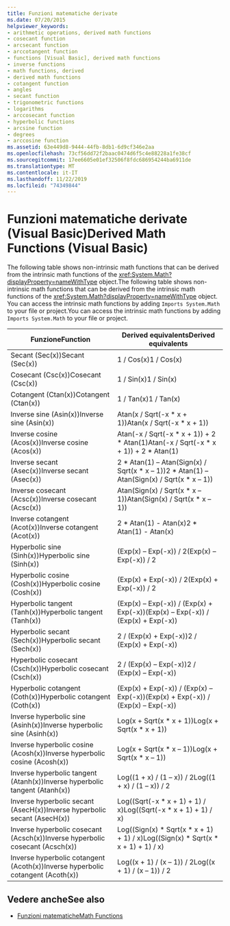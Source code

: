 ```yaml
---
title: Funzioni matematiche derivate
ms.date: 07/20/2015
helpviewer_keywords:
- arithmetic operations, derived math functions
- cosecant function
- arcsecant function
- arccotangent function
- functions [Visual Basic], derived math functions
- inverse functions
- math functions, derived
- derived math functions
- cotangent function
- angles
- secant function
- trigonometric functions
- logarithms
- arccosecant function
- hyperbolic functions
- arcsine function
- degrees
- arccosine function
ms.assetid: 63e449d8-9444-44fb-8db1-6d9cf346e2aa
ms.openlocfilehash: 73cf56dd72f2baac0474d6f5c4e88228a1fe38cf
ms.sourcegitcommit: 17ee6605e01ef32506f8fdc686954244ba6911de
ms.translationtype: MT
ms.contentlocale: it-IT
ms.lasthandoff: 11/22/2019
ms.locfileid: "74349844"
---
```

# <a name="derived-math-functions-visual-basic"></a><span data-ttu-id="444ea-102">Funzioni matematiche derivate (Visual Basic)</span><span class="sxs-lookup"><span data-stu-id="444ea-102">Derived Math Functions (Visual Basic)</span></span>
<span data-ttu-id="444ea-103">The following table shows non-intrinsic math functions that can be derived from the intrinsic math functions of the <xref:System.Math?displayProperty=nameWithType> object.</span><span class="sxs-lookup"><span data-stu-id="444ea-103">The following table shows non-intrinsic math functions that can be derived from the intrinsic math functions of the <xref:System.Math?displayProperty=nameWithType> object.</span></span> <span data-ttu-id="444ea-104">You can access the intrinsic math functions by adding `Imports System.Math` to your file or project.</span><span class="sxs-lookup"><span data-stu-id="444ea-104">You can access the intrinsic math functions by adding `Imports System.Math` to your file or project.</span></span>  
  
|<span data-ttu-id="444ea-105">Funzione</span><span class="sxs-lookup"><span data-stu-id="444ea-105">Function</span></span>|<span data-ttu-id="444ea-106">Derived equivalents</span><span class="sxs-lookup"><span data-stu-id="444ea-106">Derived equivalents</span></span>|  
|--------------|-------------------------|  
|<span data-ttu-id="444ea-107">Secant (Sec(x))</span><span class="sxs-lookup"><span data-stu-id="444ea-107">Secant (Sec(x))</span></span>|<span data-ttu-id="444ea-108">1 / Cos(x)</span><span class="sxs-lookup"><span data-stu-id="444ea-108">1 / Cos(x)</span></span>|  
|<span data-ttu-id="444ea-109">Cosecant (Csc(x))</span><span class="sxs-lookup"><span data-stu-id="444ea-109">Cosecant (Csc(x))</span></span>|<span data-ttu-id="444ea-110">1 / Sin(x)</span><span class="sxs-lookup"><span data-stu-id="444ea-110">1 / Sin(x)</span></span>|  
|<span data-ttu-id="444ea-111">Cotangent (Ctan(x))</span><span class="sxs-lookup"><span data-stu-id="444ea-111">Cotangent (Ctan(x))</span></span>|<span data-ttu-id="444ea-112">1 / Tan(x)</span><span class="sxs-lookup"><span data-stu-id="444ea-112">1 / Tan(x)</span></span>|  
|<span data-ttu-id="444ea-113">Inverse sine (Asin(x))</span><span class="sxs-lookup"><span data-stu-id="444ea-113">Inverse sine (Asin(x))</span></span>|<span data-ttu-id="444ea-114">Atan(x / Sqrt(-x \* x + 1))</span><span class="sxs-lookup"><span data-stu-id="444ea-114">Atan(x / Sqrt(-x \* x + 1))</span></span>|  
|<span data-ttu-id="444ea-115">Inverse cosine (Acos(x))</span><span class="sxs-lookup"><span data-stu-id="444ea-115">Inverse cosine (Acos(x))</span></span>|<span data-ttu-id="444ea-116">Atan(-x / Sqrt(-x \* x + 1)) + 2 \* Atan(1)</span><span class="sxs-lookup"><span data-stu-id="444ea-116">Atan(-x / Sqrt(-x \* x + 1)) + 2 \* Atan(1)</span></span>|  
|<span data-ttu-id="444ea-117">Inverse secant (Asec(x))</span><span class="sxs-lookup"><span data-stu-id="444ea-117">Inverse secant (Asec(x))</span></span>|<span data-ttu-id="444ea-118">2 \* Atan(1) – Atan(Sign(x) / Sqrt(x \* x – 1))</span><span class="sxs-lookup"><span data-stu-id="444ea-118">2 \* Atan(1) – Atan(Sign(x) / Sqrt(x \* x – 1))</span></span>|  
|<span data-ttu-id="444ea-119">Inverse cosecant (Acsc(x))</span><span class="sxs-lookup"><span data-stu-id="444ea-119">Inverse cosecant (Acsc(x))</span></span>|<span data-ttu-id="444ea-120">Atan(Sign(x) / Sqrt(x \* x – 1))</span><span class="sxs-lookup"><span data-stu-id="444ea-120">Atan(Sign(x) / Sqrt(x \* x – 1))</span></span>|  
|<span data-ttu-id="444ea-121">Inverse cotangent (Acot(x))</span><span class="sxs-lookup"><span data-stu-id="444ea-121">Inverse cotangent (Acot(x))</span></span>|<span data-ttu-id="444ea-122">2 \* Atan(1) - Atan(x)</span><span class="sxs-lookup"><span data-stu-id="444ea-122">2 \* Atan(1) - Atan(x)</span></span>|  
|<span data-ttu-id="444ea-123">Hyperbolic sine (Sinh(x))</span><span class="sxs-lookup"><span data-stu-id="444ea-123">Hyperbolic sine (Sinh(x))</span></span>|<span data-ttu-id="444ea-124">(Exp(x) – Exp(-x)) / 2</span><span class="sxs-lookup"><span data-stu-id="444ea-124">(Exp(x) – Exp(-x)) / 2</span></span>|  
|<span data-ttu-id="444ea-125">Hyperbolic cosine (Cosh(x))</span><span class="sxs-lookup"><span data-stu-id="444ea-125">Hyperbolic cosine (Cosh(x))</span></span>|<span data-ttu-id="444ea-126">(Exp(x) + Exp(-x)) / 2</span><span class="sxs-lookup"><span data-stu-id="444ea-126">(Exp(x) + Exp(-x)) / 2</span></span>|  
|<span data-ttu-id="444ea-127">Hyperbolic tangent (Tanh(x))</span><span class="sxs-lookup"><span data-stu-id="444ea-127">Hyperbolic tangent (Tanh(x))</span></span>|<span data-ttu-id="444ea-128">(Exp(x) – Exp(-x)) / (Exp(x) + Exp(-x))</span><span class="sxs-lookup"><span data-stu-id="444ea-128">(Exp(x) – Exp(-x)) / (Exp(x) + Exp(-x))</span></span>|  
|<span data-ttu-id="444ea-129">Hyperbolic secant (Sech(x))</span><span class="sxs-lookup"><span data-stu-id="444ea-129">Hyperbolic secant (Sech(x))</span></span>|<span data-ttu-id="444ea-130">2 / (Exp(x) + Exp(-x))</span><span class="sxs-lookup"><span data-stu-id="444ea-130">2 / (Exp(x) + Exp(-x))</span></span>|  
|<span data-ttu-id="444ea-131">Hyperbolic cosecant (Csch(x))</span><span class="sxs-lookup"><span data-stu-id="444ea-131">Hyperbolic cosecant (Csch(x))</span></span>|<span data-ttu-id="444ea-132">2 / (Exp(x) – Exp(-x))</span><span class="sxs-lookup"><span data-stu-id="444ea-132">2 / (Exp(x) – Exp(-x))</span></span>|  
|<span data-ttu-id="444ea-133">Hyperbolic cotangent (Coth(x))</span><span class="sxs-lookup"><span data-stu-id="444ea-133">Hyperbolic cotangent (Coth(x))</span></span>|<span data-ttu-id="444ea-134">(Exp(x) + Exp(-x)) / (Exp(x) – Exp(-x))</span><span class="sxs-lookup"><span data-stu-id="444ea-134">(Exp(x) + Exp(-x)) / (Exp(x) – Exp(-x))</span></span>|  
|<span data-ttu-id="444ea-135">Inverse hyperbolic sine (Asinh(x))</span><span class="sxs-lookup"><span data-stu-id="444ea-135">Inverse hyperbolic sine (Asinh(x))</span></span>|<span data-ttu-id="444ea-136">Log(x + Sqrt(x \* x + 1))</span><span class="sxs-lookup"><span data-stu-id="444ea-136">Log(x + Sqrt(x \* x + 1))</span></span>|  
|<span data-ttu-id="444ea-137">Inverse hyperbolic cosine (Acosh(x))</span><span class="sxs-lookup"><span data-stu-id="444ea-137">Inverse hyperbolic cosine (Acosh(x))</span></span>|<span data-ttu-id="444ea-138">Log(x + Sqrt(x \* x – 1))</span><span class="sxs-lookup"><span data-stu-id="444ea-138">Log(x + Sqrt(x \* x – 1))</span></span>|  
|<span data-ttu-id="444ea-139">Inverse hyperbolic tangent (Atanh(x))</span><span class="sxs-lookup"><span data-stu-id="444ea-139">Inverse hyperbolic tangent (Atanh(x))</span></span>|<span data-ttu-id="444ea-140">Log((1 + x) / (1 – x)) / 2</span><span class="sxs-lookup"><span data-stu-id="444ea-140">Log((1 + x) / (1 – x)) / 2</span></span>|  
|<span data-ttu-id="444ea-141">Inverse hyperbolic secant (AsecH(x))</span><span class="sxs-lookup"><span data-stu-id="444ea-141">Inverse hyperbolic secant (AsecH(x))</span></span>|<span data-ttu-id="444ea-142">Log((Sqrt(-x \* x + 1) + 1) / x)</span><span class="sxs-lookup"><span data-stu-id="444ea-142">Log((Sqrt(-x \* x + 1) + 1) / x)</span></span>|  
|<span data-ttu-id="444ea-143">Inverse hyperbolic cosecant (Acsch(x))</span><span class="sxs-lookup"><span data-stu-id="444ea-143">Inverse hyperbolic cosecant (Acsch(x))</span></span>|<span data-ttu-id="444ea-144">Log((Sign(x) \* Sqrt(x \* x + 1) + 1) / x)</span><span class="sxs-lookup"><span data-stu-id="444ea-144">Log((Sign(x) \* Sqrt(x \* x + 1) + 1) / x)</span></span>|  
|<span data-ttu-id="444ea-145">Inverse hyperbolic cotangent (Acoth(x))</span><span class="sxs-lookup"><span data-stu-id="444ea-145">Inverse hyperbolic cotangent (Acoth(x))</span></span>|<span data-ttu-id="444ea-146">Log((x + 1) / (x – 1)) / 2</span><span class="sxs-lookup"><span data-stu-id="444ea-146">Log((x + 1) / (x – 1)) / 2</span></span>|  
  
## <a name="see-also"></a><span data-ttu-id="444ea-147">Vedere anche</span><span class="sxs-lookup"><span data-stu-id="444ea-147">See also</span></span>

- [<span data-ttu-id="444ea-148">Funzioni matematiche</span><span class="sxs-lookup"><span data-stu-id="444ea-148">Math Functions</span></span>](../../../visual-basic/language-reference/functions/math-functions.md)
